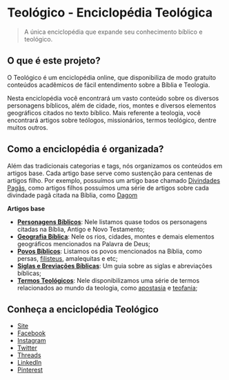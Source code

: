 # Teológico - Enciclopédia Teológica

> A única enciclopédia que expande seu conhecimento bíblico e teológico.


## O que é este projeto?

O Teológico é um enciclopédia online, que disponibiliza de modo gratuito conteúdos acadêmicos de fácil entendimento sobre a Bíblia e Teologia.

Nesta enciclopédia você encontrará um vasto conteúdo sobre os diversos personagens bíblicos, além de cidade, rios, montes e diversos elementos geográficos citados no texto bíblico. Mais referente a teologia, você encontrará artigos sobre teólogos, missionários, termos teológico, dentre muitos outros.

## Como a enciclopédia é organizada?

Além das tradicionais categorias e tags, nós organizamos os conteúdos em artigos base. Cada artigo base serve como sustenção para centenas de artigos filho. Por exemplo, possuímos um artigo base chamado [Divindades Pagãs](https://teologico.club/divindades-pagas/), como artigos filhos possuímos uma série de artigos sobre cada divindade pagã citada na Bíblia, como [Dagom](https://teologico.club/divindades-pagas/dagom/)

**Artigos base**

- [**Personagens Bíblicos**](https://teologico.club/personagens-biblicos/): Nele listamos quase todos os personagens citadas na Bíblia, Antigo e Novo Testamento;
- [**Geografia Bíblica**](https://teologico.club/geografia-biblica/): Nele os rios, cidades, montes e demais elementos geográficos mencionados na Palavra de Deus;
- [**Povos Bíblicos**](https://teologico.club/povos-biblicos/): Listamos os povos mencionados na Bíblia, como persas, [filisteus](https://teologico.club/povos-biblicos/), amalequitas e etc;
- [**Siglas e Breviações Bíblicas**](https://teologico.club/siglas-e-abreviacoes-biblicas/): Um guia sobre as siglas e abreviações bíblicas;
- [**Termos Teológicos**](https://teologico.club/termos-teologicos/): Nele disponibilizamos uma série de termos relacionados ao mundo da teologia, como [apostasia](https://teologico.club/termos-teologicos/apostasia/) e [teofania](https://teologico.club/termos-teologicos/teofania/);

## Conheça a enciclopédia Teológico

- [Site](https://teologico.club/)
- [Facebook](https://www.facebook.com/people/Teol%C3%B3gico-B%C3%ADblia-Teologia/61554193301459/)
- [Instagram](https://www.instagram.com/teologico_club/)
- [Twitter](https://x.com/teologico_club)
- [Threads](https://www.threads.com/@teologico_club)
- [LinkedIn](https://www.linkedin.com/company/teologico-club/)
- [Pinterest](https://br.pinterest.com/teologico_club/)
